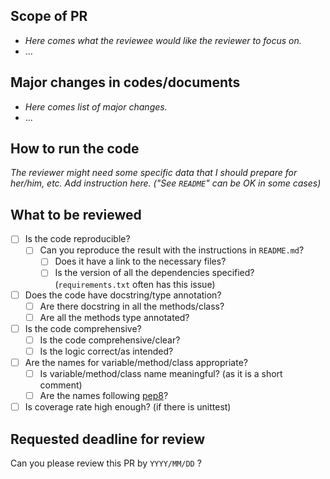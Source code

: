 ## Scope of PR

- *Here comes what the reviewee would like the reviewer to focus on.*
- ...

## Major changes in codes/documents

- *Here comes list of major changes.*
- ...

## How to run the code

*The reviewer might need some specific data that I should prepare for her/him, etc. 
Add instruction here. ("See `README`" can be OK in some cases)*

## What to be reviewed

- [ ] Is the code reproducible?
  - [ ] Can you reproduce the result with the instructions in `README.md`?
    - [ ] Does it have a link to the necessary files?
    - [ ] Is the version of all the dependencies specified? (`requirements.txt` often has this issue)
- [ ] Does the code have docstring/type annotation?
  - [ ] Are there docstring in all the methods/class?
  - [ ] Are all the methods type annotated?
- [ ] Is the code comprehensive?
  - [ ] Is the code comprehensive/clear?
  - [ ] Is the logic correct/as intended?
- [ ] Are the names for variable/method/class appropriate?
  - [ ] Is variable/method/class name meaningful? (as it is a short comment)
  - [ ] Are the names following [pep8](https://realpython.com/python-pep8/#naming-conventions)?
- [ ] Is coverage rate high enough? (if there is unittest)

## Requested deadline for review

Can you please review this PR by `YYYY/MM/DD` ?

